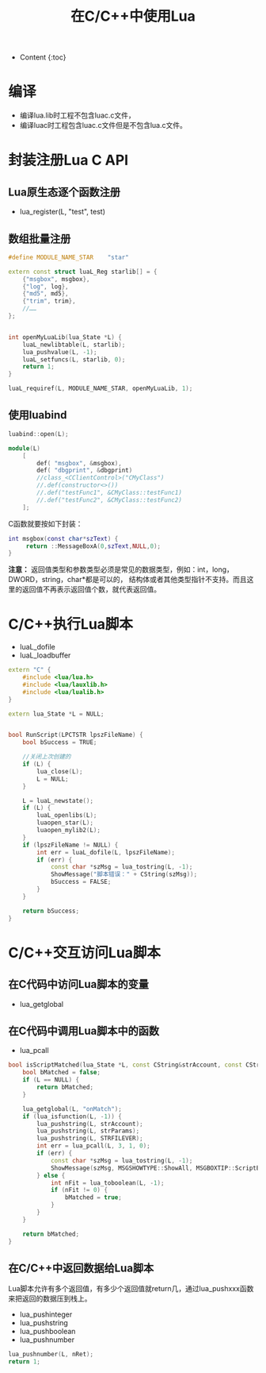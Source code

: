 ﻿---
layout:		post
category:	"lua"
title:		"在C/C++中使用Lua"
tags:		[lua]
---
- Content
{:toc}

# 编译
- 编译lua.lib时工程不包含luac.c文件，
- 编译luac时工程包含luac.c文件但是不包含lua.c文件。

# 封装注册Lua C API
## Lua原生态逐个函数注册
- lua_register(L, "test", test)

## 数组批量注册
```cpp
#define MODULE_NAME_STAR	"star"

extern const struct luaL_Reg starlib[] = {
	{"msgbox", msgbox},
	{"log", log},
	{"md5", md5},
	{"trim", trim},
	//……
};


int openMyLuaLib(lua_State *L) {
	luaL_newlibtable(L, starlib);
	lua_pushvalue(L, -1);
	luaL_setfuncs(L, starlib, 0);
	return 1;
}

luaL_requiref(L, MODULE_NAME_STAR, openMyLuaLib, 1);
```

## 使用luabind
```cpp
luabind::open(L);

module(L)
    [
        def( "msgbox", &msgbox),
        def( "dbgprint", &dbgprint)
        //class_<CClientControl>("CMyClass")
        //.def(constructor<>())
        //.def("testFunc1", &CMyClass::testFunc1)
        //.def("testFunc2", &CMyClass::testFunc2)
    ];
```

C函数就要按如下封装：
```lua
int msgbox(const char*szText) {
     return ::MessageBoxA(0,szText,NULL,0);
}
```

**注意：** 返回值类型和参数类型必须是常见的数据类型，例如：int，long，DWORD，string，char*都是可以的，
结构体或者其他类型指针不支持。而且这里的返回值不再表示返回值个数，就代表返回值。

# C/C++执行Lua脚本
- luaL_dofile
- luaL_loadbuffer

```cpp
extern "C" {
	#include <lua/lua.h>
	#include <lua/lauxlib.h>
	#include <lua/lualib.h>
}

extern lua_State *L = NULL;


bool RunScript(LPCTSTR lpszFileName) {
	bool bSuccess = TRUE;

	//关闭上次创建的
	if (L) {
		lua_close(L);
		L = NULL;
	}

	L = luaL_newstate();
	if (L) {
		luaL_openlibs(L);
		luaopen_star(L);
		luaopen_mylib2(L);
	}
	if (lpszFileName != NULL) {
		int err = luaL_dofile(L, lpszFileName);
		if (err) {
			const char *szMsg = lua_tostring(L, -1);
			ShowMessage("脚本错误：" + CString(szMsg));
			bSuccess = FALSE;
		}
	}

	return bSuccess;
}
```

# C/C++交互访问Lua脚本
## 在C代码中访问Lua脚本的变量
- lua_getglobal


## 在C代码中调用Lua脚本中的函数
- lua_pcall

```cpp
bool isScriptMatched(lua_State *L, const CString&strAccount, const CString&strParams) {
	bool bMatched = false;
	if (L == NULL) {
		return bMatched;
	}

	lua_getglobal(L, "onMatch");
	if (lua_isfunction(L, -1)) {
		lua_pushstring(L, strAccount);
		lua_pushstring(L, strParams);
		lua_pushstring(L, STRFILEVER);
		int err = lua_pcall(L, 3, 1, 0);
		if (err) {
			const char *szMsg = lua_tostring(L, -1);
			ShowMessage(szMsg, MSGSHOWTYPE::ShowAll, MSGBOXTIP::ScriptError);
		} else {
			int nFit = lua_toboolean(L, -1);
			if (nFit != 0) {
				bMatched = true;
			}
		}
	}

	return bMatched;
}
```

## 在C/C++中返回数据给Lua脚本
Lua脚本允许有多个返回值，有多少个返回值就return几，通过lua_pushxxx函数来把返回的数据压到栈上。
- lua_pushinteger
- lua_pushstring
- lua_pushboolean
- lua_pushnumber

```c
lua_pushnumber(L, nRet);
return 1;
```